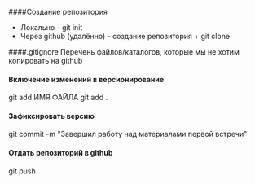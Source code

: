 ####Создание репозитория
- Локально - git init
- Через github (удалённо) - создание репозитория + git clone

####.gitignore
Перечень файлов/каталогов, которые мы не хотим копировать на github

#### Включение изменений в версионирование
git add ИМЯ ФАЙЛА
git add .

#### Зафиксировать версию
git commit -m "Завершил работу над материалами первой встречи"

#### Отдать репозиторий в github
git push
